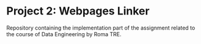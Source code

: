 # Project 2: Webpages Linker

Repository containing the implementation part of the assignment related to the course of Data Engineering by Roma TRE.
